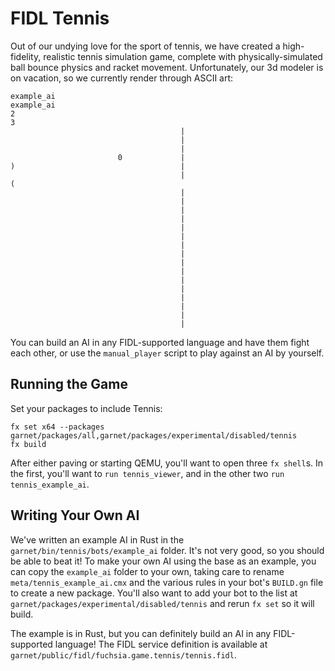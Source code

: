 # FIDL Tennis

Out of our undying love for the sport of tennis, we have created a
high-fidelity, realistic tennis simulation game, complete with
physically-simulated ball bounce physics and racket movement. Unfortunately, our
3d modeler is on vacation, so we currently render through ASCII art:

    example_ai                                                        example_ai
    2                                                                          3
                                          |
                                          |
                                          |
                            0             |
    )                                     |
                                          |                                    (
                                          |
                                          |
                                          |
                                          |
                                          |
                                          |
                                          |
                                          |
                                          |
                                          |
                                          |
                                          |
                                          |
                                          |
                                          |
                                          |

You can build an AI in any FIDL-supported language and have them fight each
other, or use the `manual_player` script to play against an AI by yourself.

## Running the Game

Set your packages to include Tennis:

```
fx set x64 --packages garnet/packages/all,garnet/packages/experimental/disabled/tennis
fx build
```

After either paving or starting QEMU, you'll want to open three `fx shell`s. In
the first, you'll want to `run tennis_viewer`, and in the other two `run
tennis_example_ai`.

## Writing Your Own AI

We've written an example AI in Rust in the `garnet/bin/tennis/bots/example_ai`
folder. It's not very good, so you should be able to beat it! To make your own
AI using the base as an example, you can copy the `example_ai` folder to your
own, taking care to rename `meta/tennis_example_ai.cmx` and the various rules in
your bot's `BUILD.gn` file to create a new package. You'll also want to add your
bot to the list at `garnet/packages/experimental/disabled/tennis` and rerun `fx set` so
it will build.

The example is in Rust, but you can definitely build an AI in any FIDL-supported
language! The FIDL service definition is available at
`garnet/public/fidl/fuchsia.game.tennis/tennis.fidl`.
